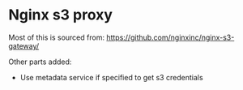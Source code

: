 # Nginx s3 proxy
Most of this is sourced from: https://github.com/nginxinc/nginx-s3-gateway/

Other parts added: 
 - Use metadata service if specified to get s3 credentials

